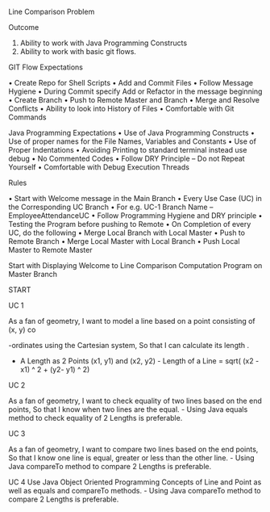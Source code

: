 Line
Comparison
Problem

Outcome

1. Ability to work with Java
Programming Constructs
2. Ability to work with basic
git flows.

GIT Flow Expectations

• Create Repo for Shell Scripts
• Add and Commit Files
• Follow Message Hygiene
• During Commit specify Add or Refactor in
the message beginning
• Create Branch
• Push to Remote Master and Branch
• Merge and Resolve Conflicts
• Ability to look into History of Files
• Comfortable with Git Commands

Java Programming
Expectations
• Use of Java Programming Constructs
• Use of proper names for the File Names,
Variables and Constants
• Use of Proper Indentations
• Avoiding Printing to standard terminal
instead use debug
• No Commented Codes
• Follow DRY Principle – Do not Repeat
Yourself
• Comfortable with Debug Execution Threads

Rules

• Start with Welcome message in the Main Branch
• Every Use Case (UC) in the Corresponding UC Branch
• For e.g. UC-1 Branch Name – EmployeeAttendanceUC
• Follow Programming Hygiene and DRY principle
• Testing the Program before pushing to Remote
• On Completion of every UC, do the following
• Merge Local Branch with Local Master
• Push to Remote Branch
• Merge Local Master with Local Branch
• Push Local Master to Remote Master

Start with Displaying
Welcome to Line
Comparison Computation
Program on Master Branch

START

UC 1

As a fan of geometry, I want to
model a line based on a point
consisting of (x, y) co

-ordinates
using the Cartesian system,
So that I can calculate its
length
.

- A Length as 2 Points (x1, y1) and (x2, y2) - Length of a Line = sqrt( (x2 - x1) ^ 2 + (y2- y1) ^ 2)

UC 2

As a fan of geometry, I want to
check equality of two lines
based on the end points, So
that I know when two lines are
the equal. - Using Java equals method to check equality of 2 Lengths is
preferable.


UC 3

As a fan of geometry, I want to
compare two lines based on
the end points, So that I know
one line is equal, greater or
less than the other line. - Using Java compareTo method to compare 2 Lengths is
preferable.

UC 4
Use Java Object Oriented
Programming Concepts of Line
and Point as well as equals and
compareTo methods. - Using Java compareTo method to compare 2 Lengths is
preferable.



